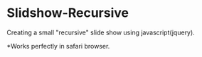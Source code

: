 # Slidshow-Recursive
Creating a small "recursive" slide show using javascript(jquery).

*Works perfectly in safari browser.
